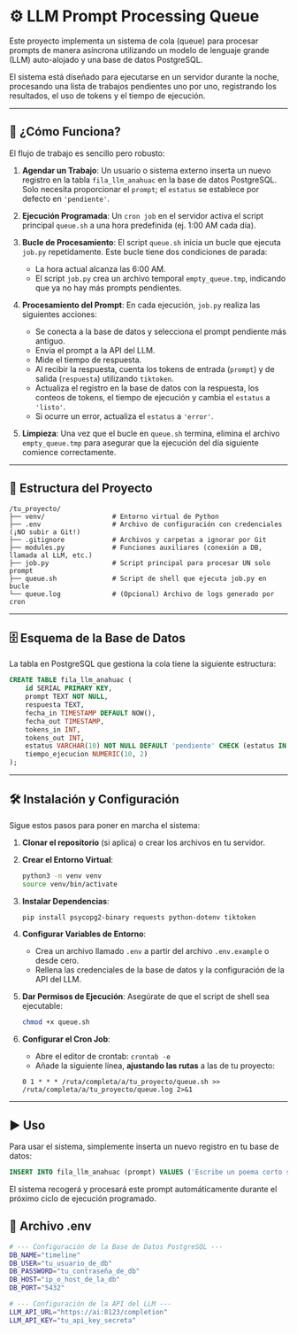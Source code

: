 # ⚙️ LLM Prompt Processing Queue

Este proyecto implementa un sistema de cola (queue) para procesar prompts de manera asíncrona utilizando un modelo de lenguaje grande (LLM) auto-alojado y una base de datos PostgreSQL.

El sistema está diseñado para ejecutarse en un servidor durante la noche, procesando una lista de trabajos pendientes uno por uno, registrando los resultados, el uso de tokens y el tiempo de ejecución.

---

## 🚀 ¿Cómo Funciona?

El flujo de trabajo es sencillo pero robusto:

1.  **Agendar un Trabajo**: Un usuario o sistema externo inserta un nuevo registro en la tabla `fila_llm_anahuac` en la base de datos PostgreSQL. Solo necesita proporcionar el `prompt`; el `estatus` se establece por defecto en `'pendiente'`.

2.  **Ejecución Programada**: Un `cron job` en el servidor activa el script principal `queue.sh` a una hora predefinida (ej. 1:00 AM cada día).

3.  **Bucle de Procesamiento**: El script `queue.sh` inicia un bucle que ejecuta `job.py` repetidamente. Este bucle tiene dos condiciones de parada:
    * La hora actual alcanza las 6:00 AM.
    * El script `job.py` crea un archivo temporal `empty_queue.tmp`, indicando que ya no hay más prompts pendientes.

4.  **Procesamiento del Prompt**: En cada ejecución, `job.py` realiza las siguientes acciones:
    * Se conecta a la base de datos y selecciona el prompt pendiente más antiguo.
    * Envía el prompt a la API del LLM.
    * Mide el tiempo de respuesta.
    * Al recibir la respuesta, cuenta los tokens de entrada (`prompt`) y de salida (`respuesta`) utilizando `tiktoken`.
    * Actualiza el registro en la base de datos con la respuesta, los conteos de tokens, el tiempo de ejecución y cambia el `estatus` a `'listo'`.
    * Si ocurre un error, actualiza el `estatus` a `'error'`.

5.  **Limpieza**: Una vez que el bucle en `queue.sh` termina, elimina el archivo `empty_queue.tmp` para asegurar que la ejecución del día siguiente comience correctamente.

---

## 📂 Estructura del Proyecto

```
/tu_proyecto/
├── venv/                 # Entorno virtual de Python
├── .env                  # Archivo de configuración con credenciales (¡NO subir a Git!)
├── .gitignore            # Archivos y carpetas a ignorar por Git
├── modules.py            # Funciones auxiliares (conexión a DB, llamada al LLM, etc.)
├── job.py                # Script principal para procesar UN solo prompt
├── queue.sh              # Script de shell que ejecuta job.py en bucle
└── queue.log             # (Opcional) Archivo de logs generado por cron
```

---

## 🗄️ Esquema de la Base de Datos

La tabla en PostgreSQL que gestiona la cola tiene la siguiente estructura:

```sql
CREATE TABLE fila_llm_anahuac (
    id SERIAL PRIMARY KEY,
    prompt TEXT NOT NULL,
    respuesta TEXT,
    fecha_in TIMESTAMP DEFAULT NOW(),
    fecha_out TIMESTAMP,
    tokens_in INT,
    tokens_out INT,
    estatus VARCHAR(10) NOT NULL DEFAULT 'pendiente' CHECK (estatus IN ('pendiente', 'listo', 'error')),
    tiempo_ejecucion NUMERIC(10, 2)
);
```

---

## 🛠️ Instalación y Configuración

Sigue estos pasos para poner en marcha el sistema:

1.  **Clonar el repositorio** (si aplica) o crear los archivos en tu servidor.

2.  **Crear el Entorno Virtual**:
    ```bash
    python3 -m venv venv
    source venv/bin/activate
    ```

3.  **Instalar Dependencias**:
    ```bash
    pip install psycopg2-binary requests python-dotenv tiktoken
    ```

4.  **Configurar Variables de Entorno**:
    * Crea un archivo llamado `.env` a partir del archivo `.env.example` o desde cero.
    * Rellena las credenciales de la base de datos y la configuración de la API del LLM.

5.  **Dar Permisos de Ejecución**:
    Asegúrate de que el script de shell sea ejecutable:
    ```bash
    chmod +x queue.sh
    ```

6.  **Configurar el Cron Job**:
    * Abre el editor de crontab: `crontab -e`
    * Añade la siguiente línea, **ajustando las rutas** a las de tu proyecto:
    ```crontab
    0 1 * * * /ruta/completa/a/tu_proyecto/queue.sh >> /ruta/completa/a/tu_proyecto/queue.log 2>&1
    ```

---

## ▶️ Uso

Para usar el sistema, simplemente inserta un nuevo registro en tu base de datos:

```sql
INSERT INTO fila_llm_anahuac (prompt) VALUES ('Escribe un poema corto sobre la programación.');
```

El sistema recogerá y procesará este prompt automáticamente durante el próximo ciclo de ejecución programado.

## 🔑 Archivo .env

```bash
# --- Configuración de la Base de Datos PostgreSQL ---
DB_NAME="timeline"
DB_USER="tu_usuario_de_db"
DB_PASSWORD="tu_contraseña_de_db"
DB_HOST="ip_o_host_de_la_db"
DB_PORT="5432"

# --- Configuración de la API del LLM ---
LLM_API_URL="https://ai:8123/completion"
LLM_API_KEY="tu_api_key_secreta"
```
